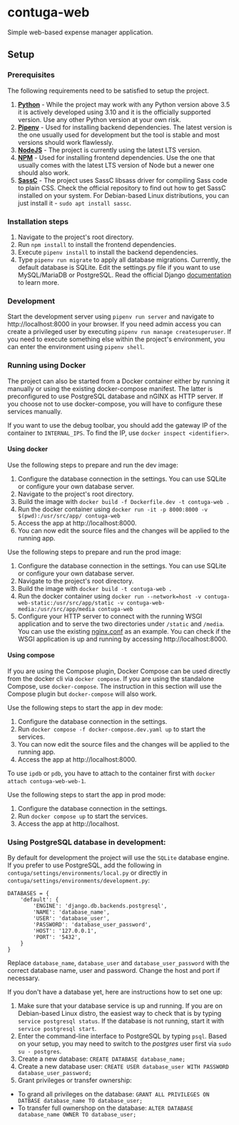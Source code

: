 # contuga-web

Simple web-based expense manager application.

## Setup

### Prerequisites

The following requirements need to be satisfied to setup the project.

1. [**Python**](https://www.python.org/) - While the project may work with any Python version above 3.5 it is actively developed using 3.10 and it is the officially supported version. Use any other Python version at your own risk.
1. [**Pipenv**](https://github.com/pypa/pipenv) - Used for installing backend dependencies. The latest version is the one usually used for development but the tool is stable and most versions should work flawlessly.
1. [**NodeJS**](https://nodejs.org/) - The project is currently using the latest LTS version.
1. [**NPM**](https://www.npmjs.com/) - Used for installing frontend dependencies. Use the one that usually comes with the latest LTS version of Node but a newer one should also work.
1. [**SassC**](https://github.com/sass/sassc) - The project uses SassC libsass driver for compiling Sass code to plain CSS. Check the official repository to find out how to get SassC installed on your system. For Debian-based Linux distributions, you can just install it - `sudo apt install sassc`.

### Installation steps

1. Navigate to the project's root directory.
1. Run `npm install` to install the frontend dependencies.
1. Execute `pipenv install` to install the backend dependencies.
1. Type `pipenv run migrate` to apply all database migrations. Currently, the default database is SQLite. Edit the settings.py file if you want to use MySQL/MariaDB or PostgreSQL. Read the official Django [documentation](https://docs.djangoproject.com/en/4.2/ref/databases/) to learn more.

### Development

Start the development server using `pipenv run server` and navigate to http://localhost:8000 in your browser.
If you need admin access you can create a privileged user by executing `pipenv run manage createsuperuser`.
If you need to execute something else within the project's environment, you can enter the environment using `pipenv shell`.

### Running using Docker

The project can also be started from a Docker container either by running it manually or using the existing docker-compose manifest. The latter is preconfigured to use PostgreSQL database and nGINX as HTTP server. If you choose not to use docker-compose, you will have to configure these services manually.

If you want to use the debug toolbar, you should add the gateway IP of the container to `INTERNAL_IPS`. To find the IP, use `docker inspect <identifier>`.

#### Using docker

Use the following steps to prepare and run the dev image:

1. Configure the database connection in the settings. You can use SQLite or configure your own database server.
1. Navigate to the project's root directory.
1. Build the image with `docker build -f Dockerfile.dev -t contuga-web .`
1. Run the docker container using `docker run -it -p 8000:8000 -v $(pwd):/usr/src/app/ contuga-web`
1. Access the app at http://localhost:8000.
1. You can now edit the source files and the changes will be applied to the running app.

Use the following steps to prepare and run the prod image:

1. Configure the database connection in the settings. You can use SQLite or configure your own database server.
1. Navigate to the project's root directory.
1. Build the image with `docker build -t contuga-web .`
1. Run the docker container using `docker run --network=host -v contuga-web-static:/usr/src/app/static -v contuga-web-media:/usr/src/app/media contuga-web`
1. Configure your HTTP server to connect with the running WSGI application and to serve the two directories under `/static` and `/media`. You can use the existing [nginx.conf](nginx/nginx/conf) as an example. You can check if the WSGI application is up and running by accessing http://localhost:8000.

#### Using compose

If you are using the Compose plugin, Docker Compose can be used directly from the docker cli via `docker compose`. If you are using the standalone Compose, use `docker-compose`. The instruction in this section will use the Compose plugin but `docker-compose` will also work.

Use the following steps to start the app in dev mode:

1. Configure the database connection in the settings.
1. Run `docker compose -f docker-compose.dev.yaml up` to start the services.
1. You can now edit the source files and the changes will be applied to the running app.
1. Access the app at http://localhost:8000.

To use `ipdb` or `pdb`, you have to attach to the container first with `docker attach contuga-web-web-1`.

Use the following steps to start the app in prod mode:

1. Configure the database connection in the settings.
1. Run `docker compose up` to start the services.
1. Access the app at http://localhost.

### Using PostgreSQL database in development:

By default for development the project will use the `SQLite` database engine. If you prefer to use PostgreSQL, add the following in `contuga/settings/environments/local.py` or directly in `contuga/settings/environments/development.py`:

```
DATABASES = {
    'default': {
        'ENGINE': 'django.db.backends.postgresql',
        'NAME': 'database_name',
        'USER': 'database_user',
        'PASSWORD': 'database_user_password',
        'HOST': '127.0.0.1',
        'PORT': '5432',
    }
}
```

Replace `database_name`, `database_user` and `database_user_password` with the correct database name, user and password. Change the host and port if necessary.

If you don't have a database yet, here are instructions how to set one up:

1. Make sure that your database service is up and running. If you are on Debian-based Linux distro, the easiest way to check that is by typing `service postgresql status`. If the database is not running, start it with `service postgresql start`.
1. Enter the command-line interface to PostgreSQL by typing `psql`. Based on your setup, you may need to switch to the *postgres* user first via `sudo su - postgres`.
1. Create a new database: `CREATE DATABASE database_name;`
1. Create a new database user: `CREATE USER database_user WITH PASSWORD database_user_password;`
1. Grant privileges or transfer ownership:
  - To grand all privileges on the database: `GRANT ALL PRIVILEGES ON DATBASE database_name TO database_user;`
  - To transfer full ownershop on the database: `ALTER DATABASE database_name OWNER TO database_user;`
